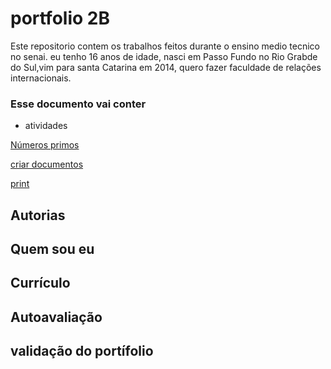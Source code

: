 # portfolio 2B
Este repositorio contem os trabalhos feitos durante o ensino medio tecnico no senai. eu tenho 16 anos de idade, nasci em Passo Fundo no Rio Grabde do Sul,vim para santa Catarina em 2014, quero fazer faculdade de relações internacionais.
### Esse documento vai conter ###
* atividades

[Números primos](https://github.com/lahs2301/portfolio2B/blob/main/n%C3%BAmeros%20primos.java])

[criar documentos](https://github.com/lahs2301/portfolio2B/blob/main/criar%20documentos.java])

[print](https://github.com/lahs2301/portfolio2B/blob/main/print.java])

## Autorias ##
## Quem sou eu ##
## Currículo ##
## Autoavaliação ##
## validação do portífolio ##



